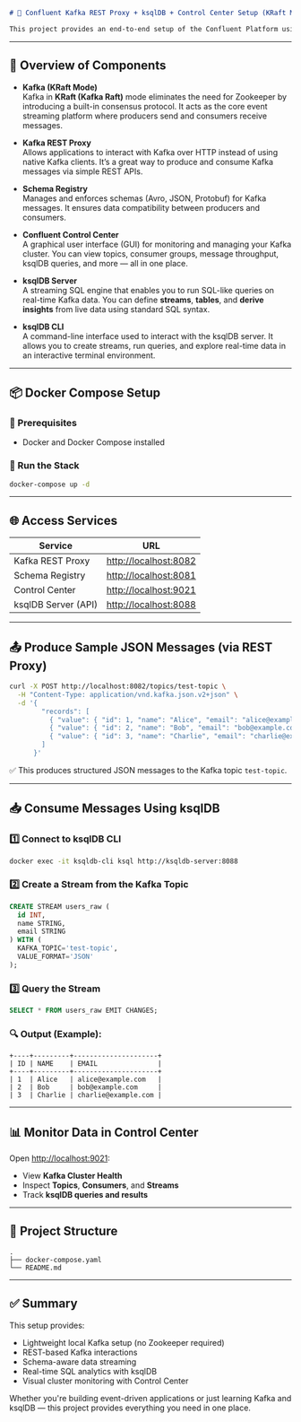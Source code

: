 ```markdown
# 🔄 Confluent Kafka REST Proxy + ksqlDB + Control Center Setup (KRaft Mode)

This project provides an end-to-end setup of the Confluent Platform using **KRaft mode** (Kafka without Zookeeper) via Docker Compose. It includes essential tools like Kafka REST Proxy, Schema Registry, ksqlDB, and Control Center for an interactive data streaming experience.
```

---

## 📘 Overview of Components

- **Kafka (KRaft Mode)**  
  Kafka in **KRaft (Kafka Raft)** mode eliminates the need for Zookeeper by introducing a built-in consensus protocol. It acts as the core event streaming platform where producers send and consumers receive messages.

- **Kafka REST Proxy**  
  Allows applications to interact with Kafka over HTTP instead of using native Kafka clients. It’s a great way to produce and consume Kafka messages via simple REST APIs.

- **Schema Registry**  
  Manages and enforces schemas (Avro, JSON, Protobuf) for Kafka messages. It ensures data compatibility between producers and consumers.

- **Confluent Control Center**  
  A graphical user interface (GUI) for monitoring and managing your Kafka cluster. You can view topics, consumer groups, message throughput, ksqlDB queries, and more — all in one place.

- **ksqlDB Server**  
  A streaming SQL engine that enables you to run SQL-like queries on real-time Kafka data. You can define **streams**, **tables**, and **derive insights** from live data using standard SQL syntax.

- **ksqlDB CLI**  
  A command-line interface used to interact with the ksqlDB server. It allows you to create streams, run queries, and explore real-time data in an interactive terminal environment.

---

## 📦 Docker Compose Setup

### 🔧 Prerequisites

- Docker and Docker Compose installed

### 🚀 Run the Stack

```bash
docker-compose up -d
```

---

## 🌐 Access Services

| Service                 | URL                             |
|------------------------|----------------------------------|
| Kafka REST Proxy        | [http://localhost:8082](http://localhost:8082) |
| Schema Registry         | [http://localhost:8081](http://localhost:8081) |
| Control Center          | [http://localhost:9021](http://localhost:9021) |
| ksqlDB Server (API)     | [http://localhost:8088](http://localhost:8088) |

---

## 📤 Produce Sample JSON Messages (via REST Proxy)

```bash
curl -X POST http://localhost:8082/topics/test-topic \
  -H "Content-Type: application/vnd.kafka.json.v2+json" \
  -d '{
        "records": [
          { "value": { "id": 1, "name": "Alice", "email": "alice@example.com" }},
          { "value": { "id": 2, "name": "Bob", "email": "bob@example.com" }},
          { "value": { "id": 3, "name": "Charlie", "email": "charlie@example.com" }}
        ]
      }'
```

✅ This produces structured JSON messages to the Kafka topic `test-topic`.

---

## 📥 Consume Messages Using ksqlDB

### 1️⃣ Connect to ksqlDB CLI

```bash
docker exec -it ksqldb-cli ksql http://ksqldb-server:8088
```

### 2️⃣ Create a Stream from the Kafka Topic

```sql
CREATE STREAM users_raw (
  id INT,
  name STRING,
  email STRING
) WITH (
  KAFKA_TOPIC='test-topic',
  VALUE_FORMAT='JSON'
);
```

### 3️⃣ Query the Stream

```sql
SELECT * FROM users_raw EMIT CHANGES;
```

### 🔍 Output (Example):

```
+----+---------+---------------------+
| ID | NAME    | EMAIL               |
+----+---------+---------------------+
| 1  | Alice   | alice@example.com   |
| 2  | Bob     | bob@example.com     |
| 3  | Charlie | charlie@example.com |
```

---

## 📊 Monitor Data in Control Center

Open [http://localhost:9021](http://localhost:9021):

- View **Kafka Cluster Health**
- Inspect **Topics**, **Consumers**, and **Streams**
- Track **ksqlDB queries and results**

---

## 📂 Project Structure

```
.
├── docker-compose.yaml
└── README.md
```

---

## ✅ Summary

This setup provides:

- Lightweight local Kafka setup (no Zookeeper required)
- REST-based Kafka interactions
- Schema-aware data streaming
- Real-time SQL analytics with ksqlDB
- Visual cluster monitoring with Control Center

Whether you're building event-driven applications or just learning Kafka and ksqlDB — this project provides everything you need in one place.
